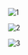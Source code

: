 ![1](https://user-images.githubusercontent.com/42503512/58368391-b1c50d00-7f16-11e9-842c-df820fbc2f6a.png)

![2](https://user-images.githubusercontent.com/42503512/58368392-b1c50d00-7f16-11e9-8d84-006845e7342b.png)

![3](https://user-images.githubusercontent.com/42503512/58368393-b1c50d00-7f16-11e9-972a-ac6282a5e96b.png)
